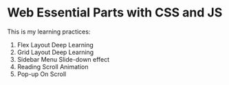 # Web Essential Parts with CSS and JS

This is my learning practices:

1. Flex Layout Deep Learning
2. Grid Layout Deep Learning
3. Sidebar Menu Slide-down effect
4. Reading Scroll Animation
5. Pop-up On Scroll
